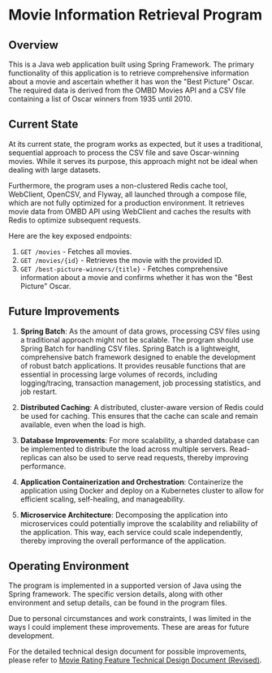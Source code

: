 # Movie Information Retrieval Program

## Overview

This is a Java web application built using Spring Framework. The primary functionality of this application is to retrieve comprehensive information about a movie and ascertain whether it has won the "Best Picture" Oscar. The required data is derived from the OMBD Movies API and a CSV file containing a list of Oscar winners from 1935 until 2010.

## Current State

At its current state, the program works as expected, but it uses a traditional, sequential approach to process the CSV file and save Oscar-winning movies. While it serves its purpose, this approach might not be ideal when dealing with large datasets.

Furthermore, the program uses a non-clustered Redis cache tool, WebClient, OpenCSV, and Flyway, all launched through a compose file, which are not fully optimized for a production environment. It retrieves movie data from OMBD API using WebClient and caches the results with Redis to optimize subsequent requests.

Here are the key exposed endpoints:

1. `GET /movies` - Fetches all movies.
2. `GET /movies/{id}` - Retrieves the movie with the provided ID.
3. `GET /best-picture-winners/{title}` - Fetches comprehensive information about a movie and confirms whether it has won the "Best Picture" Oscar.

## Future Improvements

1. **Spring Batch**: As the amount of data grows, processing CSV files using a traditional approach might not be scalable. The program should use Spring Batch for handling CSV files. Spring Batch is a lightweight, comprehensive batch framework designed to enable the development of robust batch applications. It provides reusable functions that are essential in processing large volumes of records, including logging/tracing, transaction management, job processing statistics, and job restart.

2. **Distributed Caching**: A distributed, cluster-aware version of Redis could be used for caching. This ensures that the cache can scale and remain available, even when the load is high.

3. **Database Improvements**: For more scalability, a sharded database can be implemented to distribute the load across multiple servers. Read-replicas can also be used to serve read requests, thereby improving performance.

4. **Application Containerization and Orchestration**: Containerize the application using Docker and deploy on a Kubernetes cluster to allow for efficient scaling, self-healing, and manageability.

5. **Microservice Architecture**: Decomposing the application into microservices could potentially improve the scalability and reliability of the application. This way, each service could scale independently, thereby improving the overall performance of the application.

## Operating Environment

The program is implemented in a supported version of Java using the Spring framework. The specific version details, along with other environment and setup details, can be found in the program files.

Due to personal circumstances and work constraints, I was limited in the ways I could implement these improvements. These are areas for future development.

For the detailed technical design document for possible improvements, please refer to [Movie Rating Feature Technical Design Document (Revised)](TechnicalDesignDocument.md).
